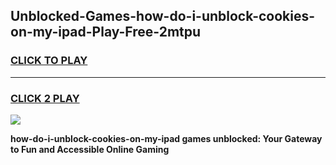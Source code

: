 
## Unblocked-Games-how-do-i-unblock-cookies-on-my-ipad-Play-Free-2mtpu
<h3>
<a href="https://premium76.site?title=how-do-i-unblock-cookies-on-my-ipad&ref=18A1">CLICK TO PLAY</a></h3>
<hr>

<h3>
<a href="https://premium76.site?title=how-do-i-unblock-cookies-on-my-ipad&ref=18A1">CLICK 2 PLAY</a>
  
</h3>

<a href="https://premium76.site?title=how-do-i-unblock-cookies-on-my-ipad&ref=18A1"><img src="https://clearcache.store/games.png"></a>


**how-do-i-unblock-cookies-on-my-ipad games unblocked: Your Gateway to Fun and Accessible Online Gaming**
